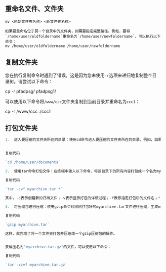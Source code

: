 ## 重命名文件、文件夹
```
mv <原始文件夹名称> <新文件夹名称>

如果要重命名位于另一个目录中的文件夹，则需要指定完整路径。例如，要将`/home/user/oldfoldername`重命名为`/home/user/newfoldername`，可以执行以下命令：
mv /home/user/oldfoldername /home/user/newfoldername

```

## 复制文件夹

您在执行复制命令时遇到了错误，这是因为您未使用`-r`选项来递归地复制整个目录树。请尝试以下命令：

cp -r pfadpsg/ pfadpsg1/

可以使用以下命令将`/www/ccc`文件夹复制到当前目录并重命名为`ccc1`：

cp -r /www/ccc ./ccc1


## 打包文件夹

```php
1.  进入要压缩的文件夹所在的目录：使用cd命令进入要压缩的文件夹所在的目录。例如，如果要压缩/home/user/documents目录下的内容，可以通过输入以下命令进入该目录：
    

复制代码

`cd /home/user/documents`

3.  使用tar命令打包文件：在终端中输入以下命令，将该目录下的所有内容打包成一个名为myarchive.tar的压缩包。

复制代码

`tar -cvf myarchive.tar *`

其中，-c表示创建新的归档文件；-v表示显示打包的详细过程；-f表示指定打包后的文件名；* 表示压缩当前目录下的所有文件和子目录。

4.  将压缩包进行压缩：使用gzip命令对刚刚打包好的myarchive.tar文件进行压缩，生成myarchive.tar.gz文件。

复制代码

`gzip myarchive.tar`

这样，就完成了将一个文件夹打包并压缩成一个gzip压缩包的操作。


要解压名为"myarchive.tar.gz"的文件，可以使用以下命令：

复制代码

`tar -xzvf myarchive.tar.gz`
```

